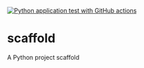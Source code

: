 [![Python application test with GitHub actions](https://github.com/sshkhr/scaffold/actions/workflows/main.yml/badge.svg)](https://github.com/sshkhr/scaffold/actions/workflows/main.yml)

# scaffold
A Python project scaffold
